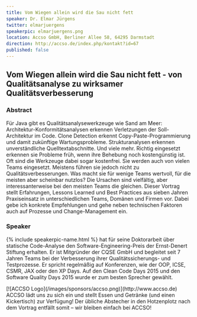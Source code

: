 ```yaml
---
title: Vom Wiegen allein wird die Sau nicht fett
speaker: Dr. Elmar Jürgens
twitter: elmarjuergens
speakerpic: elmarjuergens.png
location: Accso GmbH, Berliner Allee 58, 64295 Darmstadt
direction: http://accso.de/index.php/kontakt?id=67
published: false
---
```


## Vom Wiegen allein wird die Sau nicht fett - von Qualitätsanalyse zu wirksamer Qualitätsverbesserung

### Abstract

Für Java gibt es Qualitätsanalysewerkzeuge wie Sand am Meer: Architektur-Konformitätsanalysen erkennen Verletzungen der Soll-Architektur im Code. Clone Detection erkennt Copy-Paste-Programmierung und damit zukünftige Wartungsprobleme. Strukturanalysen erkennen unverständliche Quelltextabschnitte. Und viele mehr. Richtig eingesetzt erkennen sie Probleme früh, wenn ihre Behebung noch kostengünstig ist. Oft sind die Werkzeuge dabei sogar kostenfrei.
Sie werden auch von vielen Teams eingesetzt. Meistens führen sie jedoch nicht zu Qualitätsverbesserungen. Was macht sie für wenige Teams wertvoll, für die meisten aber scheinbar nutzlos? 
Die Ursachen sind vielfältig, aber interessanterweise bei den meisten Teams die gleichen. Dieser Vortrag stellt Erfahrungen, Lessons Learned und Best Practices aus sieben Jahren Praxiseinsatz in unterschiedlichen Teams, Domänen und Firmen vor. 
Dabei gebe ich konkrete Empfehlungen und gehe neben technischen Faktoren auch auf Prozesse und Change-Management ein.

### Speaker

{% include speakerpic-name.html %} hat für seine Doktorarbeit über statische Code-Analyse den Software-Engineering-Preis der Ernst-Denert Stiftung erhalten. Er ist Mitgründer der CQSE GmbH und begleitet seit 7 Jahren Teams bei der Verbesserung ihrer Qualitätssicherungs- und Testprozesse. Er spricht regelmäßig auf Konferenzen, wie der OOP, ICSE, CSMR, JAX oder den XP Days. Auf den Clean Code Days 2015 und den Software Quality Days 2015 wurde er zum besten Sprecher gewählt.

<div style="clear: both;"></div>
[![ACCSO Logo](/images/sponsors/accso.png)](http://www.accso.de)
ACCSO lädt uns zu sich ein und stellt Essen und Getränke (und einen Kickertisch) zur Verfügung! Der übliche Abstecher in den Hotzenplotz nach dem Vortrag entfällt somit – wir bleiben einfach bei ACCSO!
